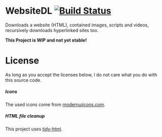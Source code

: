 # WebsiteDL [![Build Status](https://travis-ci.com/kaesaecracker/WebsiteDL.svg?token=s27ut2zapWznghm2Xav3&branch=master)](https://travis-ci.com/kaesaecracker/WebsiteDL)
Downloads a website (HTML), contained images, scripts and videos, recursively downloads hyperlinked sites too.

**This Project is WIP and not yet stable!**

# License
As long as you accept the licenses below, I do not care what you do with this source code.

##### Icons
The used icons come from  [modernuiicons.com](http://modernuiicons.com/).
##### HTML file cleanup
This project uses [tidy-html](https://github.com/htacg/tidy-html5).

